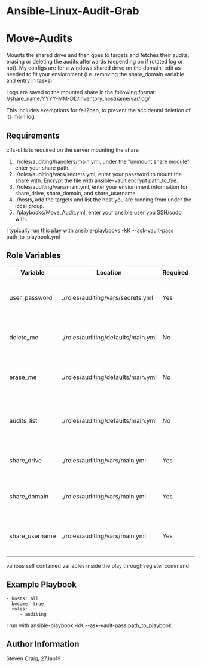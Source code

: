 # Ansible-Linux-Audit-Grab

Move-Audits
=========

Mounts the shared drive and then goes to targets and fetches their audits, erasing or deleting the audits afterwards (depending on if rotated log or not).
My configs are for a windows shared drive on the domain, edit as needed to fit your enviornment (i.e. removing the share_domain variable and entry in tasks)

Logs are saved to the mounted share in the following format: //share_name/YYYY-MM-DD/inventory_hostname/var/log/

This includes exemptions for fail2ban, to prevent the accidental deletion of its main log.

Requirements
------------

cifs-utils is required on the server mounting the share

1. ./roles/auditing/handlers/main.yml, under the "unmount share module" enter your share path.
2. ./roles/auditing/vars/secrets.yml, enter your password to mount the share with. Encrypt the file with ansible-vault encrypt path_to_file.
3. ./roles/auditing/vars/main.yml, enter your enviornment information for share_drive, share_domain, and share_username
4. ./hosts, add the targets and list the host you are running from under the local group.
5. ./playbooks/Move_Audit.yml, enter your ansible user you SSH/sudo with.

I typically run this play with ansible-playbooks -kK --ask-vault-pass path_to_playbook.yml

Role Variables
--------------

| Variable  | Location | Required | Default | Description
| ------------- | ------------- | ------------- | ------------- | ------------- |
| user_password | ./roles/auditing/vars/secrets.yml | Yes  | N/A | password for user that can mount the share |
| delete_me | ./roles/auditing/defaults/main.yml | No | [ ] | empty array later used to hold files to be deleted |
| erase_me | ./roles/auditing/defaults/main.yml | No | [ ] | empty array later used to hold files to be erased |
| audits_list | ./roles/auditing/defaults/main.yml | No | [ ] | empty array later used to hold audits that will be copied |
| share_drive | ./roles/auditing/vars/main.yml | Yes | N/A | contains the path to the shared drive |
| share_domain | ./roles/auditing/vars/main.yml | Yes | N/A | the domain name of where the share resides |
| share_username | ./roles/auditing/vars/main.yml | Yes | N/A | username of the user capable of mounting the share

various self contained variables inside the play through register command


Example Playbook
----------------

    - hosts: all
      become: true
      roles:
         - auditing

I run with ansible-playbook -kK --ask-vault-pass path_to_playbook

Author Information
------------------

Steven Craig, 27Jan19
